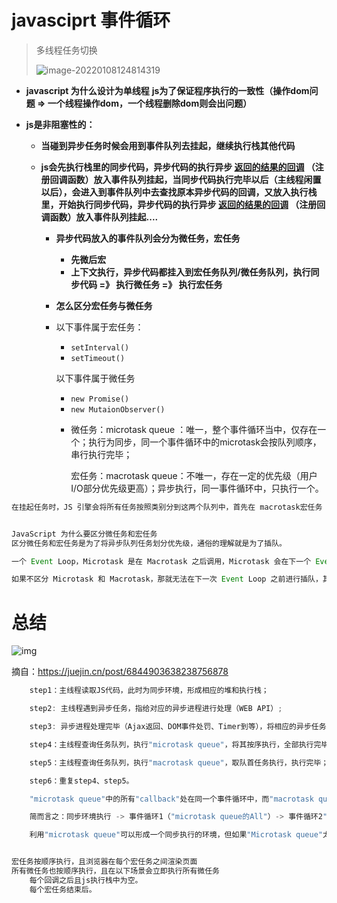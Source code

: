 # javasciprt 事件循环

> 多线程任务切换
>
> ![image-20220108124814319](C:\Users\www84\AppData\Roaming\Typora\typora-user-images\image-20220108124814319.png)

* **javascript 为什么设计为单线程**
  	**js为了保证程序执行的一致性（操作dom问题 =>  一个线程操作dom，一个线程删除dom则会出问题）**
  
* **js是非阻塞性的：**
  
  * **当碰到异步任务时候会用到事件队列去挂起，继续执行栈其他代码**
  * **js会先执行栈里的同步代码，异步代码的执行异步 [返回的结果的回调]() （注册回调函数）放入事件队列挂起，当同步代码执行完毕以后（主线程闲置以后），会进入到事件队列中去查找原本异步代码的回调，又放入执行栈里，开始执行同步代码，异步代码的执行异步 [返回的结果的回调]() （注册回调函数）放入事件队列挂起....**
    
    * **异步代码放入的事件队列会分为微任务，宏任务**
      
      * **先微后宏**
      * **上下文执行，异步代码都挂入到宏任务队列/微任务队列，执行同步代码 =》 执行微任务 =》 执行宏任务**
      
    * **怎么区分宏任务与微任务**
      
    * 以下事件属于宏任务：
      
      - `setInterval()`
      - `setTimeout()`
      
      以下事件属于微任务
      
      - `new Promise()`
      - `new MutaionObserver()`
      
      
      
      * 微任务：microtask queue ：唯一，整个事件循环当中，仅存在一个；执行为同步，同一个事件循环中的microtask会按队列顺序，串行执行完毕；
      
        宏任务：macrotask queue：不唯一，存在一定的优先级（用户I/O部分优先级更高）；异步执行，同一事件循环中，只执行一个。

```javascript
在挂起任务时，JS 引擎会将所有任务按照类别分到这两个队列中，首先在 macrotask宏任务 的队列（这个队列也被叫做 task queue）中取出第一个任务，执行完毕后取出 microtask微任务 队列中的所有任务顺序执行；之后再取 macrotask 宏任务，周而复始，直至两个队列的任务都取完。


JavaScript 为什么要区分微任务和宏任务
区分微任务和宏任务是为了将异步队列任务划分优先级，通俗的理解就是为了插队。

一个 Event Loop，Microtask 是在 Macrotask 之后调用，Microtask 会在下一个 Event Loop 之前执行调用完，并且其中会将 Microtask 执行当中新注册的 Microtask 一并调用执行完，然后才开始下一次 Event Loop，所以如果有新的 Macrotask 就需要一直等待，等到上一个 Event Loop 当中 Microtask 被清空为止。由此可见，我们可以在下一次 Event Loop 之前进行插队。

如果不区分 Microtask 和 Macrotask，那就无法在下一次 Event Loop 之前进行插队，其中新注册的任务得等到下一个 Macrotask 完成之后才能进行，这中间可能你需要的状态就无法在下一个 Macrotask 中得到同步。
```



# 总结

![img](https://images2018.cnblogs.com/blog/1053223/201808/1053223-20180831162152579-2034514663.png)

摘自：https://juejin.cn/post/6844903638238756878



```javascript
    step1：主线程读取JS代码，此时为同步环境，形成相应的堆和执行栈；

    step2: 主线程遇到异步任务，指给对应的异步进程进行处理（WEB API）;

    step3: 异步进程处理完毕（Ajax返回、DOM事件处罚、Timer到等），将相应的异步任务推入任务队列；

    step4：主线程查询任务队列，执行"microtask queue"，将其按序执行，全部执行完毕；

    step5：主线程查询任务队列，执行"macrotask queue"，取队首任务执行，执行完毕；

    step6：重复step4、step5。

    "microtask queue"中的所有"callback"处在同一个事件循环中，而"macrotask queue"中的"callback"有自己的事件循环。

    简而言之：同步环境执行 -> 事件循环1（"microtask queue的All"）-> 事件循环2"(macrotask queue中的一个") -> 事件循环1（"microtask queue的All"）-> 事件循环2("macrotask queue中的一个")...

    利用"microtask queue"可以形成一个同步执行的环境，但如果"Microtask queue"太长，将导致"Macrotask"任务长时间执行不了，最终导致用户I/O无响应等，所以使用需慎重。


宏任务按顺序执行，且浏览器在每个宏任务之间渲染页面
所有微任务也按顺序执行，且在以下场景会立即执行所有微任务
    每个回调之后且js执行栈中为空。
    每个宏任务结束后。
```

